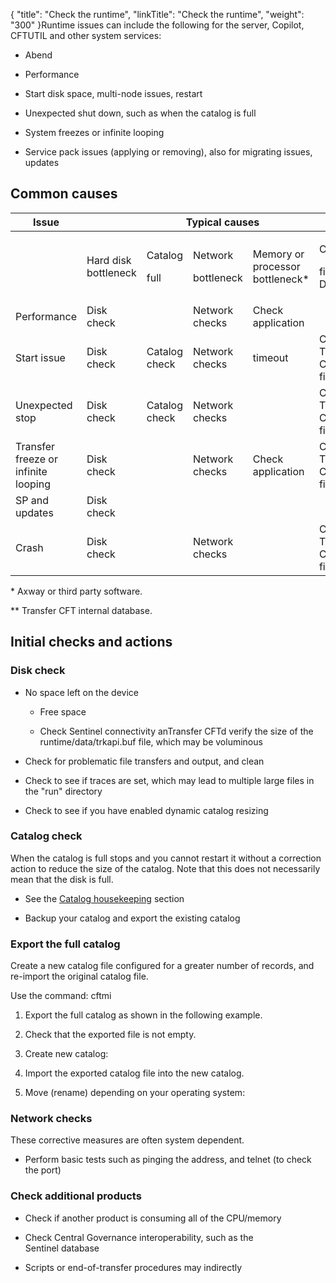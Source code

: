 {
    "title": "Check the runtime",
    "linkTitle": "Check the runtime",
    "weight": "300"
}Runtime issues can include the following for the server, Copilot, CFTUTIL and other system services:

-   Abend
-   Performance
-   Start disk space, multi-node issues, restart
-   Unexpected shut down, such as when the catalog is full
-   System freezes or infinite looping
-   Service pack issues (applying or removing), also for migrating issues, updates

## Common causes

<table data-cellspacing="0">
<thead>
<tr class="header">
<th>Issue</th>
<th colspan="5">Typical causes</th>
</tr>
</thead>
<tbody>
<tr class="odd">
<td> </td>
<td><p>Hard disk bottleneck</p></td>
<td><p>Catalog</p>
<p>full</p></td>
<td><p>Network</p>
<p>bottleneck</p></td>
<td><p>Memory or processor bottleneck*</p></td>
<td><p>Corrupt</p>
<p>file or DB **</p></td>
</tr>
<tr class="even">
<td>Performance</td>
<td>Disk check</td>
<td> </td>
<td>Network checks</td>
<td>Check application</td>
<td> </td>
</tr>
<tr class="odd">
<td>Start issue</td>
<td>Disk check</td>
<td>Catalog check</td>
<td>Network checks</td>
<td>timeout</td>
<td>Check <span>Transfer CFT</span> files</td>
</tr>
<tr class="even">
<td>Unexpected stop</td>
<td>Disk check</td>
<td>Catalog check</td>
<td>Network checks</td>
<td> </td>
<td>Check <span>Transfer CFT</span> files</td>
</tr>
<tr class="odd">
<td>Transfer freeze or infinite looping</td>
<td>Disk check</td>
<td> </td>
<td>Network checks</td>
<td>Check application</td>
<td>Check <span>Transfer CFT</span> files</td>
</tr>
<tr class="even">
<td>SP and updates</td>
<td>Disk check</td>
<td> </td>
<td> </td>
<td> </td>
<td> </td>
</tr>
<tr class="odd">
<td>Crash</td>
<td>Disk check</td>
<td> </td>
<td>Network checks</td>
<td> </td>
<td>Check <span>Transfer CFT</span> files</td>
</tr>
</tbody>
</table>

\* Axway or third party software.

\*\* Transfer CFT internal database.

## Initial checks and actions

### Disk check

-   No space left on the device
    -   Free space
    -   Check Sentinel connectivity anTransfer CFTd verify the size of the runtime/data/trkapi.buf file, which may be voluminous
-   Check for problematic file transfers and output, and clean
-   Check to see if traces are set, which may lead to multiple large files in the "run" directory
-   Check to see if you have enabled dynamic catalog resizing

### Catalog check

When the catalog is full stops and you cannot restart it without a correction action to reduce the size of the catalog. Note that this does not necessarily mean that the disk is full.

-   See the [Catalog housekeeping](../../../../admin_intro/admin_monitoring_intro/housekeeping_catalog) section
-   Backup your catalog and export the existing catalog

### Export the full catalog

Create a new catalog file configured for a greater number of records, and re-import the original catalog file.

Use the command: cftmi

1.  Export the full catalog as shown in the following example.
2.  Check that the exported file is not empty.
3.  Create new catalog:
4.  Import the exported catalog file into the new catalog.
5.  Move (rename) depending on your operating system:

### Network checks

These corrective measures are often system dependent.

-   Perform basic tests such as pinging the address, and telnet (to check the port)

### Check additional products

-   Check if another product is consuming all of the CPU/memory
-   Check Central Governance interoperability, such as the Sentinel database
-   Scripts or end-of-transfer procedures may indirectly
